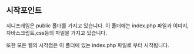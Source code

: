 ## 시작포인트
지니프레임은 public 폴더를 가지고 있습니다. 이 폴더에는 index.php 파일과 이미지, 자바스크립트,css등의 파일을 가지고 있습니다.

또한 모든 웹의 시작점은 이 폴더에 있는 index.php 파일로 부터 시작됩니다.